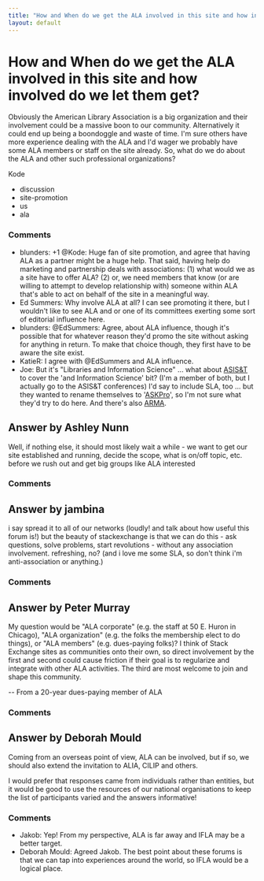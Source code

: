 ```yaml
---
title: "How and When do we get the ALA involved in this site and how involved do we let them get?"
layout: default
---
```

How and When do we get the ALA involved in this site and how involved do we let them get?
=====================
Obviously the American Library Association is a big organization and
their involvement could be a massive boon to our community.
Alternatively it could end up being a boondoggle and waste of time. I'm
sure others have more experience dealing with the ALA and I'd wager we
probably have some ALA members or staff on the site already. So, what do
we do about the ALA and other such professional organizations?

Kode

<ul class="tags"><li class="tag">discussion</li><li class="tag">site-promotion</li><li class="tag">us</li><li class="tag">ala</li></ul>

### Comments ###
* blunders: +1 @Kode: Huge fan of site promotion, and agree that having ALA as a
partner might be a huge help. That said, having help do marketing and
partnership deals with associations: (1) what would we as a site have to
offer ALA? (2) or, we need members that know (or are willing to attempt
to develop relationship with) someone within ALA that's able to act on
behalf of the site in a meaningful way.
* Ed Summers: Why involve ALA at all? I can see promoting it there, but I wouldn't
like to see ALA and or one of its committees exerting some sort of
editorial influence here.
* blunders: @EdSummers: Agree, about ALA influence, though it's possible that for
whatever reason they'd promo the site without asking for anything in
return. To make that choice though, they first have to be aware the site
exist.
* KatieR: I agree with @EdSummers and ALA influence.
* Joe: But it's "Libraries and Information Science" ... what about
[ASIS&T](http://www.asis.org/) to cover the 'and Information Science'
bit? (I'm a member of both, but I actually go to the ASIS&T conferences)
I'd say to include SLA, too ... but they wanted to rename themselves to
'[ASKPro](http://www.libraryjournal.com/article/CA6711116.html)', so I'm
not sure what they'd try to do here. And there's also
[ARMA](http://www.arma.org/).


Answer by Ashley Nunn
----------------
Well, if nothing else, it should most likely wait a while - we want to
get our site established and running, decide the scope, what is on/off
topic, etc. before we rush out and get big groups like ALA interested

### Comments ###

Answer by jambina
----------------
i say spread it to all of our networks (loudly! and talk about how
useful this forum is!) but the beauty of stackexchange is that we can do
this - ask questions, solve problems, start revolutions - without any
association involvement. refreshing, no? (and i love me some SLA, so
don't think i'm anti-association or anything.)

### Comments ###

Answer by Peter Murray
----------------
My question would be "ALA corporate" (e.g. the staff at 50 E. Huron in
Chicago), "ALA organization" (e.g. the folks the membership elect to do
things), or "ALA members" (e.g. dues-paying folks)? I think of Stack
Exchange sites as communities onto their own, so direct involvement by
the first and second could cause friction if their goal is to regularize
and integrate with other ALA activities. The third are most welcome to
join and shape this community.

-- From a 20-year dues-paying member of ALA

### Comments ###

Answer by Deborah Mould
----------------
Coming from an overseas point of view, ALA can be involved, but if so,
we should also extend the invitation to ALIA, CILIP and others.

I would prefer that responses came from individuals rather than
entities, but it would be good to use the resources of our national
organisations to keep the list of participants varied and the answers
informative!

### Comments ###
* Jakob: Yep! From my perspective, ALA is far away and IFLA may be a better
target.
* Deborah Mould: Agreed Jakob. The best point about these forums is that we can tap into
experiences around the world, so IFLA would be a logical place.

